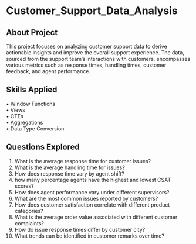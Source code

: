 # Customer_Support_Data_Analysis

## About Project
This project focuses on analyzing customer support data to derive actionable insights and improve the overall support experience. 
The data, sourced from the support team’s interactions with customers, encompasses various metrics such as response times, 
handling times, customer feedback, and agent performance.

## Skills Applied
• Window Functions<br/>
• Views<br/>
• CTEs<br/>
• Aggregations<br/>
• Data Type Conversion<br/>

## Questions Explored
1)	What is the average response time for customer issues?
2)	What is the average handling time for issues?
3)	How does response time vary by agent shift?
4)	how many percentage agents have the highest and lowest CSAT scores?
5)	How does agent performance vary under different supervisors?
6)	What are the most common issues reported by customers?
7)	How does customer satisfaction correlate with different product categories?
8)	What is the average order value associated with different customer complaints?
9)	How do issue response times differ by customer city?
10)	What trends can be identified in customer remarks over time?

